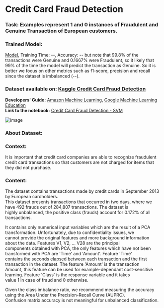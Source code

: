 # Credit Card Fraud Detection   

### **Task:** Examples represent 1 and 0 instances of Fraudulent and Genuine Transaction of European customers.
### **Trained Model:** 
[Model](), Training Time: --,  Accuracy: --  but note that 99.8% of the transactions were Genuine and 0.1667% were Fraudulent, so it likely that 99% of the time the model will predict the transaction as Genuine. So it is better we focus on other metrics such as f1-score, precision and recall since the dataset is imbalanced (--).
### **Dataset available on:** [Kaggle Credit Card Fraud Detection](https://www.kaggle.com/datasets/mlg-ulb/creditcardfraud)

**Developers' Guide:** [Amazon Machine Learning](https://docs.aws.amazon.com/pdfs/machine-learning/latest/dg/machinelearning-dg.pdf#cross-validation),  [Google Machine Learning Education](https://developers.google.com/machine-learning)                                            
**Link to the notebook:** [Credit Card Fraud Detection - SVM]()



![image](https://github.com/Kmohamedalie/Credit_Card_Fraud_Detection-SVM/assets/63104472/8219a470-ff04-4689-89d8-f73dcce764f5)

### About Dataset: <br>
### Context: <br>
It is important that credit card companies are able to recognize fraudulent credit card transactions so that customers are not charged for items that they did not purchase.

### Content: <br>
The dataset contains transactions made by credit cards in September 2013 by European cardholders.  <br>
This dataset presents transactions that occurred in two days, where we have 492 frauds out of 284,807 transactions. The dataset is <br> highly unbalanced, the positive class (frauds) account for 0.172% of all transactions.  <br>

It contains only numerical input variables which are the result of a PCA transformation. Unfortunately, due to confidentiality issues, we  <br> 
cannot provide the original features and more background information about the data. Features V1, V2, … V28 are the principal   <br>
components obtained with PCA, the only features which have not been transformed with PCA are 'Time' and 'Amount'. Feature 'Time'  <br>
contains the seconds elapsed between each transaction and the first transaction in the dataset. The feature 'Amount' is the transaction   <br>
Amount, this feature can be used for example-dependant cost-sensitive learning. Feature 'Class' is the response variable and it takes     <br> 
value 1 in case of fraud and 0 otherwise.  <br>

Given the class imbalance ratio, we recommend measuring the accuracy using the Area Under the Precision-Recall Curve (AUPRC).  <br>
Confusion matrix accuracy is not meaningful for unbalanced classification.  <br>
